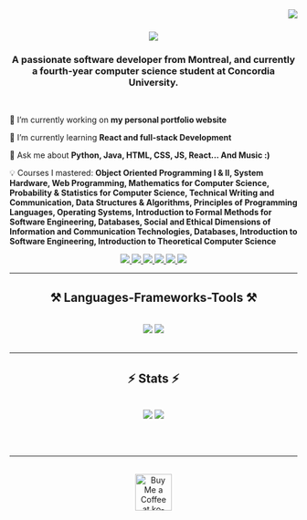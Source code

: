 <img align="right" src="https://visitor-badge.laobi.icu/badge?page_id=moemnml33.moemnml33" />

<h1 align="center">
    <img src="https://readme-typing-svg.herokuapp.com/?font=Righteous&size=35&center=true&vCenter=true&width=500&height=70&duration=4000&lines=Hi+There!+👋;+I'm+Mohamad+Boukaili!;" />
</h1>

<h3 align="center">A passionate software developer from Montreal, and currently a fourth-year computer science student at Concordia University.</h3>

<br/>

<div align="left">
 
 🔭 I’m currently working on **my personal portfolio website**
 
 🌱 I’m currently learning **React and full-stack Development**

 💬 Ask me about **Python, Java, HTML, CSS, JS, React... And Music :)**

 💡 Courses I mastered: **Object Oriented Programming I & II, System Hardware, Web Programming, Mathematics for Computer Science, Probability & Statistics for Computer Science, Technical Writing and Communication, Data Structures & Algorithms, Principles of Programming Languages, Operating Systems, Introduction to Formal Methods for Software Engineering, Databases, Social and Ethical Dimensions of Information and Communication Technologies, Databases, Introduction to Software Engineering, Introduction to Theoretical Computer Science**



 </div>
 
<div align="center"> 
    <a href="mailto:mhmdbkaili@hotmail.com">
        <img src="https://img.shields.io/badge/Microsoft_Outlook-0078D4?style=for-the-badge&logo=microsoft-outlook&logoColor=white" />
    </a>
    <a href="https://www.linkedin.com/in/mohamad-boukaili-9871b5211/" target="_blank">
        <img src="https://img.shields.io/badge/LinkedIn-0077B5?style=for-the-badge&logo=linkedin&logoColor=white" target="_blank" />
    </a>
    <a href="https://linktr.ee/moebooka33" target="_blank">
        <img src="https://img.shields.io/badge/linktree-39E09B?style=for-the-badge&logo=linktree&logoColor=white"/>
    </a>
    <a href="https://discordapp.com/users/moebooka33/" target="_blank">
        <img src="https://img.shields.io/badge/Discord-5865F2?style=for-the-badge&logo=discord&logoColor=white"/>
    </a>
    <a href="https://soundcloud.com/moebooka_music" target="_blank">
        <img src="https://img.shields.io/badge/SoundCloud-FF3300?style=for-the-badge&logo=soundcloud&logoColor=white"/> 
    </a>
    <a href="https://www.twitch.tv/moebooka_music" target="_blank">
        <img src="https://img.shields.io/badge/Twitch-9146FF?style=for-the-badge&logo=twitch&logoColor=white"/> 
    </a>
</div>

 <hr/>
 
<h2 align="center">⚒️ Languages-Frameworks-Tools ⚒️</h2>

<br/>

<div align="center">
    <img src="https://skillicons.dev/icons?i=java,python,react,html,css,js,bootstrap,php,mysql" />
    <img src="https://skillicons.dev/icons?i=c,clojure,eclipse,vscode,androidstudio,discord,github,git,ableton" /><br>
</div>

<br/>
<hr/>

<h2 align="center">⚡ Stats ⚡</h2>
<br>
<div align=center>
    <img src="https://github-readme-stats-ruby-one.vercel.app/api/top-langs/?username=moemnml33&layout=compact&theme=tokyonight&exclude_repo=github-readme-stats&border_radius=15&langs_count=6&size_weight=0.5&count_weight=0.5" />
    <img src="https://github-readme-stats-ruby-one.vercel.app/api?username=moemnml33&show_icons=true&theme=tokyonight&border_radius=15&rank_icon=github&hide=stars" />
    <br/>
    
</div>

<br/><br/>

<hr/>

<br/>

<div align="center">
<a href='https://ko-fi.com/moebooka33' target='_blank'><img height='64' style='border:0px;height:64px;' src='https://storage.ko-fi.com/cdn/kofi1.png?v=3' border='0' alt='Buy Me a Coffee at ko-fi.com' /></a>
</div>

<br/>
